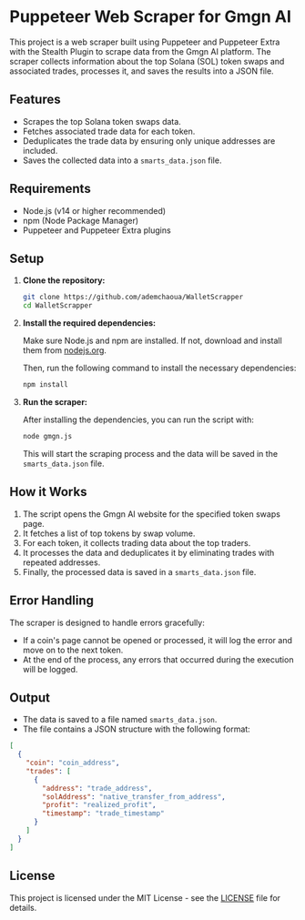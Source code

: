 # Puppeteer Web Scraper for Gmgn AI

This project is a web scraper built using Puppeteer and Puppeteer Extra with the Stealth Plugin to scrape data from the Gmgn AI platform. The scraper collects information about the top Solana (SOL) token swaps and associated trades, processes it, and saves the results into a JSON file.

## Features
- Scrapes the top Solana token swaps data.
- Fetches associated trade data for each token.
- Deduplicates the trade data by ensuring only unique addresses are included.
- Saves the collected data into a `smarts_data.json` file.

## Requirements
- Node.js (v14 or higher recommended)
- npm (Node Package Manager)
- Puppeteer and Puppeteer Extra plugins

## Setup

1. **Clone the repository:**

   ```bash
   git clone https://github.com/ademchaoua/WalletScrapper
   cd WalletScrapper
   ```

2. **Install the required dependencies:**

   Make sure Node.js and npm are installed. If not, download and install them from [nodejs.org](https://nodejs.org/).

   Then, run the following command to install the necessary dependencies:

   ```bash
   npm install
   ```

3. **Run the scraper:**

   After installing the dependencies, you can run the script with:

   ```bash
   node gmgn.js
   ```

   This will start the scraping process and the data will be saved in the `smarts_data.json` file.

## How it Works

1. The script opens the Gmgn AI website for the specified token swaps page.
2. It fetches a list of top tokens by swap volume.
3. For each token, it collects trading data about the top traders.
4. It processes the data and deduplicates it by eliminating trades with repeated addresses.
5. Finally, the processed data is saved in a `smarts_data.json` file.

## Error Handling
The scraper is designed to handle errors gracefully:
- If a coin's page cannot be opened or processed, it will log the error and move on to the next token.
- At the end of the process, any errors that occurred during the execution will be logged.

## Output

- The data is saved to a file named `smarts_data.json`.
- The file contains a JSON structure with the following format:

```json
[
  {
    "coin": "coin_address",
    "trades": [
      {
        "address": "trade_address",
        "solAddress": "native_transfer_from_address",
        "profit": "realized_profit",
        "timestamp": "trade_timestamp"
      }
    ]
  }
]
```

## License

This project is licensed under the MIT License - see the [LICENSE](LICENSE) file for details.


